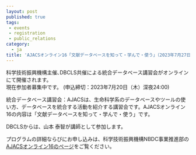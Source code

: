 ```yaml
---
layout: post
published: true
tags:
 - events
 - registration
 - public_relations
category:
  - ja
title: 'AJACSオンライン16「文献データベースを知って・学んで・使う」（2023年7月27日）の参加者募集中です'
---
```

科学技術振興機構主催､DBCLS共催による統合データベース講習会がオンラインにて開催されます。 <br />
現在参加者募集中です。 (申込締切：2023年7月20日（木）深夜24:00)  <br />

統合データベース講習会：AJACSは、生命科学系のデータベースやツールの使い方、データベースを統合する活動を紹介する講習会です。AJACSオンライン16の内容は「文献データベースを知って・学んで・使う」です。
<br />

DBCLSからは、山本 泰智が講師として参加します。
<br />

プログラムの詳細ならびにお申し込みは、科学技術振興機構NBDC事業推進部の [AJACSオンライン16のページ](https://biosciencedbc.jp/event/ajacs/ajacs97.html "AJACSオンライン16のページ")をご覧ください。
